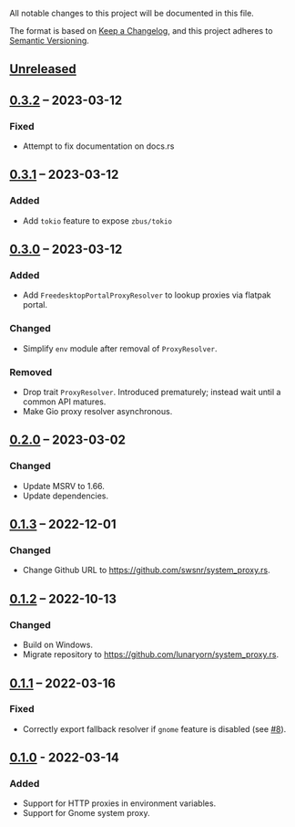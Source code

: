 All notable changes to this project will be documented in this file.

The format is based on [Keep a Changelog](https://keepachangelog.com/en/1.0.0/),
and this project adheres to [Semantic Versioning](https://semver.org/spec/v2.0.0.html).

## [Unreleased]

## [0.3.2] – 2023-03-12

### Fixed
- Attempt to fix documentation on docs.rs

## [0.3.1] – 2023-03-12

### Added
- Add `tokio` feature to expose `zbus/tokio`

## [0.3.0] – 2023-03-12

### Added
- Add `FreedesktopPortalProxyResolver` to lookup proxies via flatpak portal.

### Changed
- Simplify `env` module after removal of `ProxyResolver`.

### Removed

- Drop trait `ProxyResolver`.
  Introduced prematurely; instead wait until a common API matures.
- Make Gio proxy resolver asynchronous.

## [0.2.0] – 2023-03-02

### Changed
- Update MSRV to 1.66.
- Update dependencies.

## [0.1.3] – 2022-12-01

### Changed
- Change Github URL to <https://github.com/swsnr/system_proxy.rs>.

## [0.1.2] – 2022-10-13

### Changed
- Build on Windows.
- Migrate repository to <https://github.com/lunaryorn/system_proxy.rs>.

## [0.1.1] – 2022-03-16

### Fixed
- Correctly export fallback resolver if `gnome` feature is disabled (see [#8]).

[#8]: https://codeberg.org/flausch/system_proxy.rs/issues/8

## [0.1.0] - 2022-03-14

### Added
- Support for HTTP proxies in environment variables.
- Support for Gnome system proxy.

[Unreleased]: https://github.com/swsnr/system_proxy.rs/compare/v0.3.2...HEAD
[0.3.2]: https://github.com/swsnr/system_proxy.rs/compare/v0.3.1...v0.3.2
[0.3.1]: https://github.com/swsnr/system_proxy.rs/compare/v0.3.0...v0.3.1
[0.3.0]: https://github.com/swsnr/system_proxy.rs/compare/v0.2.0...v0.3.0
[0.2.0]: https://github.com/swsnr/system_proxy.rs/compare/v0.1.3...v0.2.0
[0.1.3]: https://github.com/swsnr/system_proxy.rs/compare/v0.1.2...v0.1.3
[0.1.2]: https://github.com/swsnr/system_proxy.rs/compare/v0.1.1...v0.1.2
[0.1.1]: https://github.com/swsnr/system_proxy.rs/compare/v0.1.0...v0.1.1
[0.1.0]: https://github.com/swsnr/system_proxy.rs/releases/tag/v0.1.0


